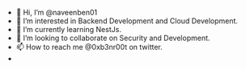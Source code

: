 - 👋 Hi, I’m @naveenben01
- 👀 I’m interested in Backend Development and Cloud Development.
- 🌱 I’m currently learning NestJs.
- 💞️ I’m looking to collaborate on Security and Development.
- 📫 How to reach me @0xb3nr00t on twitter.
- 
<!---
naveenben01/naveenben01 is a ✨ special ✨ repository because its `README.md` (this file) appears on your GitHub profile.
You can click the Preview link to take a look at your changes.
--->
